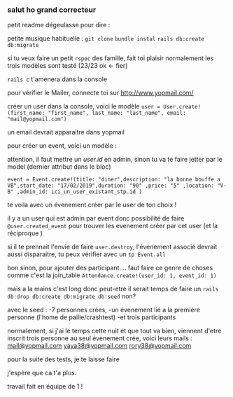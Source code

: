 ### salut ho grand correcteur

petit readme dégeulasse pour dire :

petite musique habituelle :
`git clone`
`bundle instal`
`rails db:create db:migrate`


si tu veux faire un petit `rspec` des famille, fait toi plaisir
normalement les trois modèles sont testé (23/23 ok <- fier)

`rails c` t'amenera dans la console


pour vérifier le Mailer,
connecte toi sur http://www.yopmail.com/

créer un user dans la console, voici le modèle
`user = User.create!(first_name: "first_name", last_name: "last_name", email: "mail@yopmail.com")`

un email devrait apparaitre dans yopmail



pour créer un event, voici un modèle :

attention, il faut mettre un _user.id_ en admin, sinon tu va te faire jetter par le model (dernier attribut dans le bloc)

`event = Event.create!(title: "diner",description: "la bonne bouffe a VB",start_date: "17/02/2019",duration: "90" ,price: "5" ,location: "V-B" ,admin_id: ici_un_user_existant_stp.id )`

te voila avec un évenement créer par le user de ton choix !

il y a un user qui est admin par event
donc possibilité de faire
`@user.created_event`
pour trouver les evenement créer par cet user (et la réciproque )

si il te prennait l'envie de faire `user.destroy`,
l'évenement associé devrait aussi disparaitre, tu peux vérifier avec un 
`tp Event.all`




bon sinon, pour ajouter des participant....
faut faire ce genre de choses comme c'est la join_table
`Attendance.create!(user_id: 1, event_id: 1)`



mais a la mains c'est long donc peut-etre il serait temps de faire un 
`rails db:drop db:create db:migrate db:seed`  non?

avec le seed :
-7 personnes crées, 
-un évenement lié a la première personne (l'home de paille/crashtest) 
-et trois participants

normalement, si j'ai le temps cette nuit et que tout va bien, viennent d'etre inscrit trois personne au seul évenement crée, voici leurs mails : 
mail@yopmail.com
yaya38@yopmail.com
rory38@yopmail.com



pour la suite des tests, je te laisse faire


j'espère que ca t'a plus.

























travail fait en équipe de 1 !




